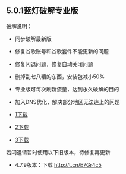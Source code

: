 
## 5.0.1蓝灯破解专业版
破解说明：
* 同步破解最新版
* 修复谷歌账号和谷歌套件不能更新的问题
* 修复闪退问题，修复自动关闭问题
* 删掉乱七八糟的东西，安装包减小50%
* 专业版可每次刷新流量，达到永久破解的目的
* 加入DNS优化，解决部分地区无法连上的问题

* [1下载](http://t.cn/Aiezgq15)
* [2下载](https://plus2.uhub.com/sapi/download/file?action=get&userid=ef2845f44db78cf09d1e10cac0ff26790491233d2741cd0950d0f53f85b969e361e002d6605c140a&id=174047740&dk=MTRubXNldHU1ajJjeC0xNzQwNDc3NDAuYXBr&node=DS04&filename=pro.com.newdeng-5.0.2_sign.apk)
* [3下载](https://d10h5veig7wbv1.cloudfront.net/production/app/builds/046/223/549/original/53511847f839b943515fe54a778169cc/newdeng-5.0.2.apk)


若闪退请暂时使用以下旧版本，待修复再更新

* 4.7.9版本：下载 http://t.cn/E7Gr4c5



